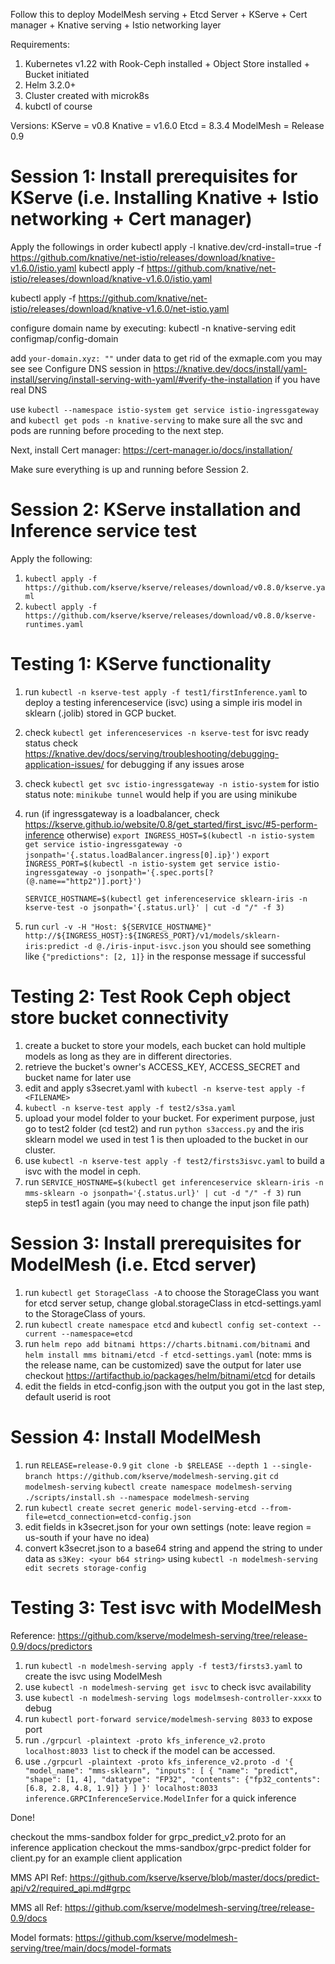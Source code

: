 Follow this to deploy ModelMesh serving + Etcd Server + KServe + Cert manager + Knative serving + Istio networking layer

Requirements:

1. Kubernetes v1.22 with Rook-Ceph installed + Object Store installed + Bucket initiated
2. Helm 3.2.0+
3. Cluster created with microk8s
4. kubctl of course

Versions:
KServe = v0.8
Knative = v1.6.0
Etcd = 8.3.4
ModelMesh = Release 0.9

# Session 1: Install prerequisites for KServe (i.e. Installing Knative + Istio networking + Cert manager)

Apply the followings in order
kubectl apply -l knative.dev/crd-install=true -f https://github.com/knative/net-istio/releases/download/knative-v1.6.0/istio.yaml
kubectl apply -f https://github.com/knative/net-istio/releases/download/knative-v1.6.0/istio.yaml

kubectl apply -f https://github.com/knative/net-istio/releases/download/knative-v1.6.0/net-istio.yaml

configure domain name by executing:
kubectl -n knative-serving edit configmap/config-domain

add `your-domain.xyz: ""` under data to get rid of the exmaple.com you may see
see Configure DNS session in https://knative.dev/docs/install/yaml-install/serving/install-serving-with-yaml/#verify-the-installation if you have real DNS

use `kubectl --namespace istio-system get service istio-ingressgateway` and `kubectl get pods -n knative-serving` to make sure all the svc and pods are running before proceding to the next step.

Next, install Cert manager: https://cert-manager.io/docs/installation/

Make sure everything is up and running before Session 2.

# Session 2: KServe installation and Inference service test

Apply the following:

1. `kubectl apply -f https://github.com/kserve/kserve/releases/download/v0.8.0/kserve.yaml`
2. `kubectl apply -f https://github.com/kserve/kserve/releases/download/v0.8.0/kserve-runtimes.yaml`

# Testing 1: KServe functionality

1. run `kubectl -n kserve-test apply -f test1/firstInference.yaml` to deploy a testing inferenceservice (isvc) using a simple iris model in sklearn (.jolib) stored in GCP bucket.
2. check `kubectl get inferenceservices -n kserve-test` for isvc ready status
   check https://knative.dev/docs/serving/troubleshooting/debugging-application-issues/ for debugging if any issues arose
3. check `kubectl get svc istio-ingressgateway -n istio-system` for istio status
   note: `minikube tunnel` would help if you are using minikube
4. run (if ingressgateway is a loadbalancer, check https://kserve.github.io/website/0.8/get_started/first_isvc/#5-perform-inference otherwise)
   `export INGRESS_HOST=$(kubectl -n istio-system get service istio-ingressgateway -o jsonpath='{.status.loadBalancer.ingress[0].ip}')`
   `export INGRESS_PORT=$(kubectl -n istio-system get service istio-ingressgateway -o jsonpath='{.spec.ports[?(@.name=="http2")].port}')`

   `SERVICE_HOSTNAME=$(kubectl get inferenceservice sklearn-iris -n kserve-test -o jsonpath='{.status.url}' | cut -d "/" -f 3)`

5. run `curl -v -H "Host: ${SERVICE_HOSTNAME}" http://${INGRESS_HOST}:${INGRESS_PORT}/v1/models/sklearn-iris:predict -d @./iris-input-isvc.json`
   you should see something like `{"predictions": [2, 1]}` in the response message if successful

# Testing 2: Test Rook Ceph object store bucket connectivity

1. create a bucket to store your models, each bucket can hold multiple models as long as they are in different directories.
2. retrieve the bucket's owner's ACCESS_KEY, ACCESS_SECRET and bucket name for later use
3. edit and apply s3secret.yaml with `kubectl -n kserve-test apply -f <FILENAME>`
4. `kubectl -n kserve-test apply -f test2/s3sa.yaml`
5. upload your model folder to your bucket. For experiment purpose, just go to test2 folder (cd test2) and run `python s3access.py` and the iris sklearn model we used in test 1 is then uploaded to the bucket in our cluster.
6. use `kubectl -n kserve-test apply -f test2/firsts3isvc.yaml` to build a isvc with the model in ceph.
7. run `SERVICE_HOSTNAME=$(kubectl get inferenceservice sklearn-iris -n mms-sklearn -o jsonpath='{.status.url}' | cut -d "/" -f 3)`
   run step5 in test1 again (you may need to change the input json file path)

# Session 3: Install prerequisites for ModelMesh (i.e. Etcd server)

1. run `kubectl get StorageClass -A` to choose the StorageClass you want for etcd server setup, change global.storageClass in etcd-settings.yaml to the StorageClass of yours.
2. run `kubectl create namespace etcd` and `kubectl config set-context --current --namespace=etcd`
3. run `helm repo add bitnami https://charts.bitnami.com/bitnami` and `helm install mms bitnami/etcd -f etcd-settings.yaml` (note: mms is the release name, can be customized)
   save the output for later use
   checkout https://artifacthub.io/packages/helm/bitnami/etcd for details
4. edit the fields in etcd-config.json with the output you got in the last step, default userid is root

# Session 4: Install ModelMesh

1. run
   `RELEASE=release-0.9`
   `git clone -b $RELEASE --depth 1 --single-branch https://github.com/kserve/modelmesh-serving.git`
   `cd modelmesh-serving`
   `kubectl create namespace modelmesh-serving`
   `./scripts/install.sh --namespace modelmesh-serving`
2. run `kubectl create secret generic model-serving-etcd --from-file=etcd_connection=etcd-config.json`
3. edit fields in k3secret.json for your own settings (note: leave region = us-south if your have no idea)
4. convert k3secret.json to a base64 string and append the string to under data as `s3Key: <your b64 string>` using `kubectl -n modelmesh-serving edit secrets storage-config`

# Testing 3: Test isvc with ModelMesh

Reference: https://github.com/kserve/modelmesh-serving/tree/release-0.9/docs/predictors

1. run `kubectl -n modelmesh-serving apply -f test3/firsts3.yaml` to create the isvc using ModelMesh
2. use `kubectl -n modelmesh-serving get isvc` to check isvc availability
3. use `kubectl -n modelmesh-serving logs modelmsesh-controller-xxxx` to debug
4. run `kubectl port-forward service/modelmesh-serving 8033` to expose port
5. run `./grpcurl -plaintext -proto kfs_inference_v2.proto localhost:8033 list` to check if the model can be accessed.
6. use `./grpcurl -plaintext -proto kfs_inference_v2.proto -d '{ "model_name": "mms-sklearn", "inputs": [ { "name": "predict", "shape": [1, 4], "datatype": "FP32", "contents": {"fp32_contents": [6.8, 2.8, 4.8, 1.9]} } ] }' localhost:8033 inference.GRPCInferenceService.ModelInfer` for a quick inference

Done!

checkout the mms-sandbox folder for grpc_predict_v2.proto for an inference application
checkout the mms-sandbox/grpc-predict folder for client.py for an example client application

MMS API Ref: https://github.com/kserve/kserve/blob/master/docs/predict-api/v2/required_api.md#grpc

MMS all Ref: https://github.com/kserve/modelmesh-serving/tree/release-0.9/docs

Model formats: https://github.com/kserve/modelmesh-serving/tree/main/docs/model-formats
